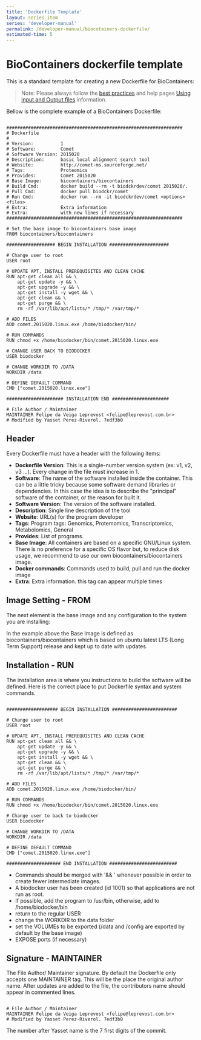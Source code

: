 ```yaml
---
title: 'Dockerfile Template'
layout: series_item
series: 'developer-manual'
permalink: /developer-manual/biocotainers-dockerfile/
estimated-time: 5
---
```


# BioContainers dockerfile template

This is a standard template for creating a new Dockerfile for BioContainers:

> Note: Please always follow the [best practices](/developer-manual/best-practices/) and help pages [Using input and Output files](/developer-manual/biocontainers-input-output/) information.

Bellow is the complete example of a BioContainers Dockerfile:

~~~

#################################################################
# Dockerfile
#
# Version:          1
# Software:         Comet
# Software Version: 2015020
# Description:      basic local alignment search tool
# Website:          http://comet-ms.sourceforge.net/
# Tags:             Proteomics
# Provides:         Comet 2015020
# Base Image:       biocontainers/biocontainers
# Build Cmd:        docker build --rm -t biodckrdev/comet 2015020/.
# Pull Cmd:         docker pull biodckr/comet
# Run Cmd:          docker run --rm -it biodckrdev/comet <options> <files>
# Extra:            Extra information
# Extra:            with new lines if necessary
#################################################################

# Set the base image to biocontainers base image
FROM biocontainers/biocontainers

################## BEGIN INSTALLATION ######################

# Change user to root
USER root

# UPDATE APT, INSTALL PREREQUISITES AND CLEAN CACHE
RUN apt-get clean all && \
    apt-get update -y && \
    apt-get upgrade -y && \
    apt-get install -y wget && \
    apt-get clean && \
    apt-get purge && \
    rm -rf /var/lib/apt/lists/* /tmp/* /var/tmp/*

# ADD FILES
ADD comet.2015020.linux.exe /home/biodocker/bin/

# RUN COMMANDS
RUN chmod +x /home/biodocker/bin/comet.2015020.linux.exe

# CHANGE USER BACK TO BIODOCKER
USER biodocker

# CHANGE WORKDIR TO /DATA
WORKDIR /data

# DEFINE DEFAULT COMMAND
CMD ["comet.2015020.linux.exe"]

##################### INSTALLATION END #####################

# File Author / Maintainer
MAINTAINER Felipe da Veiga Leprevost <felipe@leprevost.com.br>
# Modified by Yasset Perez-Riverol. 7edf3b0
~~~

## Header

Every Dockerfile must have a header with the following items:

- **Dockerfile Version**: This is a single-number version system (ex: v1, v2, v3 ...). Every change in the file must increase in 1.
- **Software**: The name of the software installed inside the container. This can be a little tricky because some software demand libraries or dependencies. In this case the idea is to describe the "principal" software of the container, or the reason for built it.
- **Software Version**: The version of the software installed.
- **Description**: Single line description of the tool
- **Website**: URL(s) for the program developer
- **Tags**: Program tags: Genomics, Protemomics, Transcriptomics, Metabolomics, General
- **Provides**: List of programs.
- **Base Image**: All containers are based on a specific GNU/Linux system. There is no preference for a specific OS flavor but, to reduce disk usage, we recommend to use our own biocontainers/biocontainers image.
- **Docker commands**: Commands used to build, pull and run the docker image
- **Extra**: Extra information. this tag can appear multiple times

## Image Setting - FROM

The next element is the base image and any configuration to the system you are installing:

In the example above the Base Image is defined as biocontainers/biocontainers which is based on ubuntu latest LTS (Long Term Support) release and kept up to date with updates.

## Installation - RUN

The installation area is where you instructions to build the software will be defined. Here is the correct place to put Dockerfile syntax and system commands.

~~~

################### BEGIN INSTALLATION ########################

# Change user to root
USER root

# UPDATE APT, INSTALL PREREQUISITES AND CLEAN CACHE
RUN apt-get clean all && \
    apt-get update -y && \
    apt-get upgrade -y && \
    apt-get install -y wget && \
    apt-get clean && \
    apt-get purge && \
    rm -rf /var/lib/apt/lists/* /tmp/* /var/tmp/*

# ADD FILES
ADD comet.2015020.linux.exe /home/biodocker/bin/

# RUN COMMANDS
RUN chmod +x /home/biodocker/bin/comet.2015020.linux.exe

# Change user to back to biodocker
USER biodocker

# CHANGE WORKDIR TO /DATA
WORKDIR /data

# DEFINE DEFAULT COMMAND
CMD ["comet.2015020.linux.exe"]

#################### END INSTALLATION #########################

~~~

- Commands should be merged with '&& \' whenever possible in order to create fewer intermediate images.
- A biodocker user has been created (id 1001) so that applications are not run as root.
- If possible, add the program to /usr/bin, otherwise, add to /home/biodocker/bin
- return to the regular USER
- change the WORKDIR to the data folder
- set the VOLUMEs to be exported (/data and /config are exported by default by the base image)
- EXPOSE ports (if necessary)


## Signature - MAINTAINER

The File Author/ Maintainer signature. By default the Dockerfile only accepts one MAINTAINER tag. This will be the place the original author name. After updates are added to the file, the contributors name should appear in commented lines.

~~~

# File Author / Maintainer
MAINTAINER Felipe da Veiga Leprevost <felipe@leprevost.com.br>
# Modified by Yasset Perez-Riverol. 7edf3b0

~~~

The number after Yasset name is the 7 first digits of the commit.
